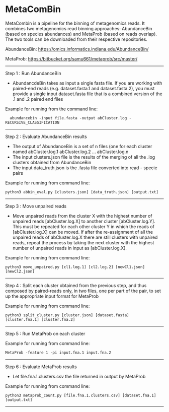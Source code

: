 # MetaComBin 

MetaCombin is a pipeline for the binning of metagenomics reads. It combines two metagenomics read binning approaches: AbundanceBin (based on species abundances) and MetaProb (based on reads overlap). The two tools can be downloaded from their respective repositories.

AbundanceBin: https://omics.informatics.indiana.edu/AbundanceBin/

MetaProb: https://bitbucket.org/samu661/metaprob/src/master/


---

Step 1 : Run AbundanceBin
- AbundancdeBin takes as input a single fasta file. If you are working with paired-end reads (e.g. dataset.fasta.1 and dataset.fasta.2), you must provide a single input dataset.fasta file that is a combined version of the .1 and .2 paired end files 

Example for running from the command line:

      abundancebin -input file.fasta -output abCluster.log -RECURSIVE_CLASSIFICATION

---


Step 2 : Evaluate AbundanceBin results
- The output of AbundanceBin is a set of n files (one for each cluster named abCluster.log.1 abCluster.log.2 ... abCluster.log.n
- The input clusters.json file is the results of the merging of all the .log clusters obtained from AbundanceBin
- The input data_truth.json is the .fasta file converted into read - specie pairs

Example for running from command line:

    python3 abbin_eval.py [clusters.json] [data_truth.json] [output.txt]

---

Step 3 : Move unpaired reads

- Move unpaired reads from the cluster X with the highest number of unpaired reads [abCluster.log.X] to another cluster [abCluster.log.Y]. This must be repeated for each other cluster Y in which the reads of [abCluster.log.X] can be moved. If after the re-assignment of all the unpaired reads of abCluster.log.X there are still clusters with unpaired reads, repeat the process by taking the next cluster with the highest number of unpaired reads in input as [abCluster.log.X]. 

Example for running from command line:

    python3 move_unpaired.py [cl1.log.1] [cl2.log.2] [newCl1.json] [newCl2.json]

---

Step 4 : Split each cluster obtained from the previous step, and thus composed by paired-reads only, in two files, one per part of the pair, to set up the appropriate input format for MetaProb

Example for running from command line:
   
    python3 split_cluster.py [cluster.json] [dataset.fasta] [cluster.fna.1] [cluster.fna.2]

---

Step 5 : Run MetaProb on each cluster

Example for running from command line:
   
    MetaProb -feature 1 -pi input.fna.1 input.fna.2

---

Step 6 : Evaluate MetaProb results
- Let file.fna.1.clusters.csv the file returned in output by MetaProb

Example for running from command line:
  
    python3 metaprob_count.py [file.fna.1.clusters.csv] [dataset.fna.1] [output.txt]

---
